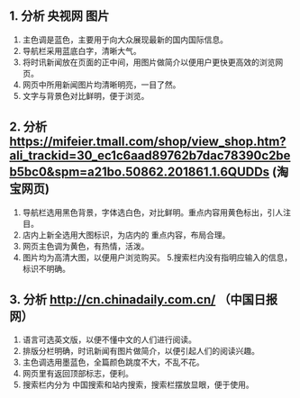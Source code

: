 ## 1. 分析 央视网 图片

1. 主色调是蓝色，主要用于向大众展现最新的国内国际信息。
2. 导航栏采用蓝底白字，清晰大气。
3. 将时讯新闻放在页面的正中间，用图片做简介以便用户更快更高效的浏览网页。
4. 网页中所用新闻图片均清晰明亮，一目了然。
5. 文字与背景色对比鲜明，便于浏览。
## 2. 分析 https://mifeier.tmall.com/shop/view_shop.htm?ali_trackid=30_ec1c6aad89762b7dac78390c2beb5bc0&spm=a21bo.50862.201861.1.6QUDDs (淘宝网页)

1. 导航栏选用黑色背景，字体选白色，对比鲜明。重点内容用黄色标出，引人注目。
2. 店内上新全选用大图标识，为店内的 重点内容，布局合理。
3. 网页主色调为黄色，有热情，活泼。
4. 图片均为高清大图，以便用户浏览购买。
5.搜索栏内没有指明应输入的信息，标识不明确。

## 3. 分析 http://cn.chinadaily.com.cn/ （中国日报网）
1. 语言可选英文版，以便不懂中文的人们进行阅读。
2. 排版分栏明确，时讯新闻有图片做简介，以便引起人们的阅读兴趣。
3. 主色调选用墨蓝色，全篇颜色跳度不大，不乱不花。
4. 网页里有返回顶部标志，便利。
5. 搜索栏内分为 中国搜索和站内搜索，搜索栏摆放显眼，便于使用。
